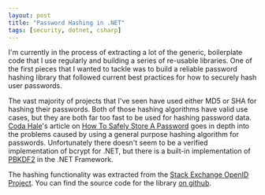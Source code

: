 ```yaml
---
layout: post
title: "Password Hashing in .NET"
tags: [security, dotnet, csharp]
---
```


I'm currently in the process of extracting a lot of the generic, boilerplate code that I use regularly and building a series of re-usable libraries. One of the first pieces that I wanted to tackle was to build a reliable password hashing library that followed current best practices for how to securely hash user passwords.

The vast majority of projects that I've seen have used either MD5 or SHA for hashing their passwords. Both of those hashing algorithms have valid use cases, but they are both far too fast to be used for hashing password data. [Coda Hale](http://codahale.com)'s article on [How To Safely Store A Password](http://codahale.com/how-to-safely-store-a-password/) goes in depth into the problems caused by using a general purpose hashing algorithm for passwords. Unfortunately there doesn't seem to be a verified implementation of bcrypt for .NET, but there is a built-in implementation of [PBKDF2](http://en.wikipedia.org/wiki/PBKDF2) in the .NET Framework.

The hashing functionality was extracted from the [Stack Exchange OpenID Project](http://code.google.com/p/stackid/). You can find the source code for the library [on github](https://github.com/joeyb/JoeyB.Security).